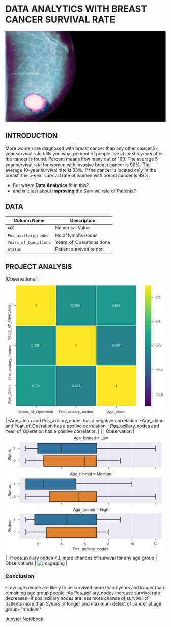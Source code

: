 # DATA ANALYTICS WITH BREAST CANCER SURVIVAL RATE
![image.jpg](Images/Breast-Cancer-Diagnostic-3.jpg)

## INTRODUCTION
More women are diagnosed with breast cancer than any other cancer,5-year survival rate tells you what percent of people live at least 5 years after the cancer is found. Percent means how many out of 100. The average 5-year survival rate for women with invasive breast cancer is 90%. The average 10-year survival rate is 83%. If the cancer is located only in the breast, the 5-year survival rate of women with breast cancer is 99%.
- But where __Data Analytics__ fit in this? 
- and is it just about __improving__ the Survival rate of Patients?

## DATA
| Column Name | Description |
| --- | --- |
| `AGE` | Numerical Value |
| `Pos_axillary_nodes ` | No of lymphs nodes | Numerical Value |
| `Years_of_Operations`| Years_of_Operations done| Numerical Value |
| `Status` | Patient survived or not |  (1=YES, 2=NO)| Numerical Value |

## PROJECT ANALYSIS

|Observations | ![image.png](Images/correlation.png) |
-Age_clean and Pos_axillary_nodes has a negative correlation.
-Age_clean and Year_of_Operation has a postive correlation.
-Pos_axillary_nodes and Year_of_Operation has a postive correlation |  |
| Observation | ![image.png](Images/CatPlot_Pos_axillary_nodes_Stats.png) |
-If pos_axillary nodes <3, more chances of survival for any age group 
| Observations | ![image.png](Images/Histrogram.png) |

### Conclusion
-Low age people are likely to be survived more than 5years and longer than remaining age group people
-As Pos_axillary_nodes increase survival rate decreases
-if pos_axillary nodes are less more chance of survival of patients more than 5years or longer and maximum detect of cancer at age  group="medium" 

[Jupyter Notebook](./Code.ipynb)

